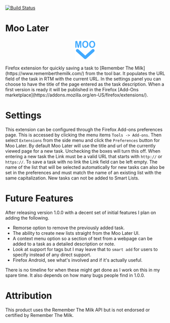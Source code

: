 [![Build Status](https://travis-ci.org/cgfrost/moolater.svg?branch=master)](https://travis-ci.org/cgfrost/moolater)
# Moo Later
<p align="center">
  <img src="data/logo/icon-128.png?raw=true" alt="Moo Later Logo" height="64" width="64"/>
</p>
Firefox extension for quickly saving a task to [Remember The Milk](https://www.rememberthemilk.com/) from the tool bar. It populates the URL field of the task in RTM with the current URL. In the settings panel you can choose to have the title of the page entered as the task description. When a first version is ready it will be published in the Firefox [Add-Ons marketplace](https://addons.mozilla.org/en-US/firefox/extensions/).

# Settings

This extension can be configured through the Firefox Add-ons preferences page. This is accessed by clicking the menu items `Tools -> Add-ons`. Then select `Extensions` from the side menu and click the `Preferences` button for Moo Later. By default Moo Later will use the title and url of the currently viewed page for a new task. Unchecking the boxes will turn this off. When entering a new task the Link must be a valid URL that starts with `http://` or `https://`. To save a task with no link the Link field can be left empty. The name of the list that will be selected automatically for new tasks can also be set in the preferences and must match the name of an existing list with the same capitalization. New tasks can not be added to Smart Lists.

# Future Features

After releasing version 1.0.0 with a decent set of initial features I plan on adding the following.

* Remorse option to remove the previously added task.
* The ability to create new lists straight from the Moo Later UI.
* A context menu option so a section of text from a webpage can be added to a task as a detailed description or note.
* Look at support for tags but I may leave that to `smart add` for users to specify instead of any direct support.
* Firefox Android, see what's involved and if it's actually useful.

There is no timeline for when these might get done as I work on this in my spare time. It also depends on how many bugs people find in 1.0.0.

# Attribution
This product uses the Remember The Milk API but is not endorsed or certified by Remember The Milk.

